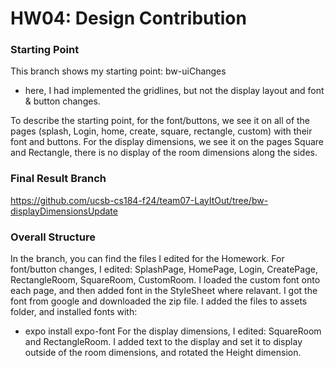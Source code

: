 # HW04: Design Contribution

### Starting Point
This branch shows my starting point: bw-uiChanges 
- here, I had implemented the gridlines, but not the display layout and font & button changes.

To describe the starting point, for the font/buttons, we see it on all of the pages (splash, Login, home, create, square, rectangle, custom) with their font and buttons. 
For the display dimensions, we see it on the pages Square and Rectangle, there is no display of the room dimensions along the sides.

### Final Result Branch
https://github.com/ucsb-cs184-f24/team07-LayItOut/tree/bw-displayDimensionsUpdate

### Overall Structure
In the branch, you can find the files I edited for the Homework. 
For font/button changes, I edited: SplashPage, HomePage, Login, CreatePage, RectangleRoom, SquareRoom, CustomRoom.
I loaded the custom font onto each page, and then added font in the StyleSheet where relavant. I got the font from google and downloaded the zip file. I added the files to assets folder, and installed fonts with:
- expo install expo-font
For the display dimensions, I edited: SquareRoom and RectangleRoom.
I added text to the display and set it to display outside of the room dimensions, and rotated the Height dimension. 
